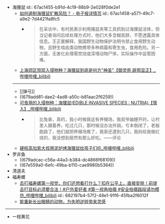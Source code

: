 - 海狸鼠
  id:: 67ac1455-b91d-4c19-88b9-2e028f0de2e1
	- [如何遏制海狸鼠扩散风险？ - 电子报详情页](https://paper.xinmin.cn/html/xmwb/2025-02-11/6/203838.html)
	  id:: 67ac1458-a571-49c7-a9e2-7d4421fa8fc5
		- >在采访中，有村民表示利用捕鼠夹等工具抓到过海狸鼠活体，但当记者询问后续处理方式时，他们大多含糊其辞，不愿透露具体信息。王正寰解释，我国野生动物保护法明令禁止食用野生动物，且野生啮齿类动物携带多种病菌和寄生虫，食用危险。另一方面，无害化处理需焚烧或深埋动物尸体，实际操作中监管困难。
	- [上海郊区惊现入侵物种？海狸鼠到底是何方“神圣"【御灵苑 辟邪显正】_哔哩哔哩_bilibili](https://www.bilibili.com/video/BV1we4y1W77s)
	- ---
	- [[弹弓]]
	- ((679add81-dae2-4ad8-a50c-b81aac2f6259))
	- [可食用的入侵物种：海狸鼠(EDIBLE INVASIVE SPECIES : NUTRIA)【慎入】_哔哩哔哩_bilibili](https://www.bilibili.com/video/BV1Ns411S7Nz)
		- >比兔香，真的，我小时候我这有养殖场，我叔爷妯娌开的，让村里人跟着养，吃过几只，那时候没办法外销，亏本倒闭了，老板跑路了，他们就把养殖场推了，我家还逮到几只，我妈给我做红烧的，我没想到居然有那么好吃。——评论
	- [硬核高加索大叔用泥炉烤海狸鼠给孩子们吃_哔哩哔哩_bilibili](https://www.bilibili.com/video/BV11f4y1s7wd)
- 罗非鱼
	- ((679adcac-c56a-44a3-b384-dc4866f68109))
	- ((67e559a0-6efc-49ba-b110-cae9980b5364))
- 清道夫
- 福寿螺
	- [击打福寿螺第一视觉，你们还想看打什么？扣在公平上，直接安排！前提击打目标必须要合法！#户外爱好者 #第一视角拍摄 #安全拍摄路段请勿模仿_哔哩哔哩_bilibili](https://www.bilibili.com/video/BV1Qi421f7bC/)
	  id:: 682197b4-57f2-48e1-91f6-45fba2f6012f
	- [能重新长出眼睛的动物，为失明逆转带来灵感](https://mp.weixin.qq.com/s/iXCLctbUyjojQuvvRTF1kw)
- ---
- 一枝黄花